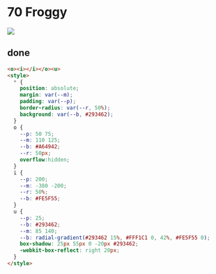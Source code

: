 # 70 Froggy

![](https://raw.githubusercontent.com/sari3l/css_battle/main/media/16777430838360/16777430965096.png)

## done

```html
<o><i></i></o><u>
<style>
  * {
    position: absolute;
    margin: var(--m);
    padding: var(--p);
    border-radius: var(--r, 50%);
    background: var(--b, #293462);
  }
  o {
    --p: 50 75;
    --m: 110 125;
    --b: #A64942;
    --r: 50px;
    overflow:hidden;
  }
  i {
    --p: 200;
    --m: -380 -200;
    --r: 50%;
    --b: #FE5F55;
  }
  u {
    --p: 25;
    --b: #293462;
    --m: 85 140;
    --b: radial-gradient(#293462 15%, #FFF1C1 0, 42%, #FE5F55 0);
    box-shadow: 25px 55px 0 -20px #293462;
    -webkit-box-reflect: right 20px;
  }
</style>
```